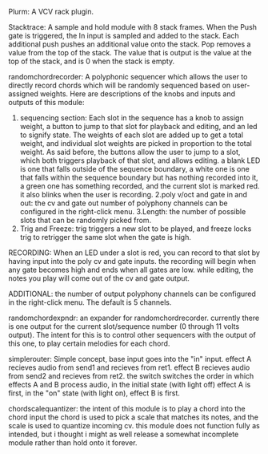 Plurm:
A VCV rack plugin.

Stacktrace:
A sample and hold module with 8 stack frames. When the Push gate is triggered, the In input is sampled and added to the stack. Each additional push pushes an additional value onto the stack. Pop removes a value from the top of the stack. The value that is output is the value at the top of the stack, and is 0 when the stack is empty.

randomchordrecorder:
A polyphonic sequencer which allows the user to directly record chords which will be randomly sequenced based on user-assigned weights. Here are descriptions of the knobs and inputs and outputs of this module:
1. sequencing section: Each slot in the sequence has a knob to assign weight, a button to jump to that slot for playback and editing, and an led to signify state. The weights of each slot are added up to get a total weight, and individual slot weights are picked in proportion to the total weight. As said before, the buttons allow the user to jump to a slot, which both triggers playback of that slot, and allows editing. a blank LED is one that falls outside of the sequence boundary, a white one is one that falls within the sequence boundary but has nothing recorded into it, a green one has something recorded, and the current slot is marked red. it also blinks when the user is recording.
2.poly v/oct and gate in and out: the cv and gate out number of polyphony  channels can be configured in the right-click menu.
3.Length: the number of possible slots that can be randomly picked from.
4. Trig and Freeze: trig triggers a new slot to be played, and freeze locks trig to retrigger the same slot when the gate is high.

RECORDING: When an LED under a slot is red, you can record to that slot by having input into the poly cv and gate inputs. the recording will begin when any gate becomes high and ends when all gates are low. while editing, the notes you play will come out of the cv and gate output.

ADDITIONAL: the number of output polyphony channels can be configured in the right-click menu. The default is 5 channels.

randomchordexpndr: an expander for randomchordrecorder. currently there is one output for the current slot/sequence number (0 through 11 volts output). The intent for this is to control other sequencers with the output of this one, to play certain melodies for each chord.

simplerouter: Simple concept, base input goes into the "in" input. effect A recieves audio from send1 and recieves from ret1. effect B recieves audio from send2 and recieves from ret2. the switch switches the order in which effects A and B process audio, in the initial state (with light off) effect A is first, in the "on" state (with light on), effect B is first.

chordscalequantizer: the intent of this module is to play a chord into the chord input the chord is used to pick a scale that matches its notes, and the scale is used to quantize incoming cv. this module does not function fully as intended, but i thought i might as well release a somewhat incomplete module rather than hold onto it forever.

